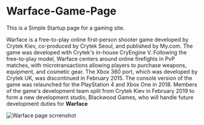 # Warface-Game-Page
This is a Simple Startup page for a gaming site.

Warface is a free-to-play online first-person shooter game developed by Crytek Kiev, co-produced by Crytek Seoul, and published by My.com.
The game was developed with Crytek's in-house CryEngine V. Following the free-to-play model, Warface centers around online firefights in PvP matches, with microtransactions allowing players to purchase weapons, equipment, and cosmetic gear.
The Xbox 360 port, which was developed by Crytek UK, was discontinued in February 2015. The console version of the game was relaunched for the PlayStation 4 and Xbox One in 2018.
Members of the game's development team split from Crytek Kiev in February 2019 to form a new development studio, Blackwood Games, who will handle future development duties for <b>Warface</b>


![Warface page scrrenshot](https://user-images.githubusercontent.com/49508237/63067277-c6b8a780-bf2b-11e9-861a-97cc785851df.png)

